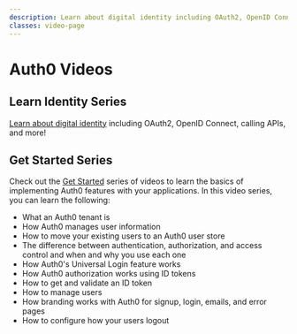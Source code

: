 ```yaml
---
description: Learn about digital identity including OAuth2, OpenID Connect, calling APIs, and get started with your Auth0 Implementation.
classes: video-page
---
```

# Auth0 Videos

## Learn Identity Series

[Learn about digital identity](/videos/learn-identity) including OAuth2, OpenID Connect, calling APIs, and more! 

## Get Started Series

Check out the [Get Started](/videos/get-started) series of videos to learn the basics of implementing Auth0 features with your applications. In this video series, you can learn the following: 

* What an Auth0 tenant is 
* How Auth0 manages user information
* How to move your existing users to an Auth0 user store  
* The difference between authentication, authorization, and access control and when and why you use each one
* How Auth0's Universal Login feature works
* How Auth0 authorization works using ID tokens
* How to get and validate an ID token
* How to manage users
* How branding works with Auth0 for signup, login, emails, and error pages
* How to configure how your users logout
